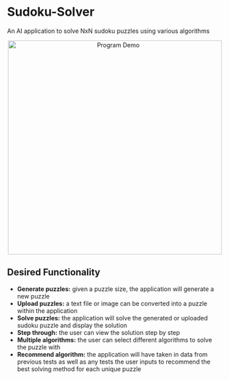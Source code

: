# Sudoku-Solver
An AI application to solve NxN sudoku puzzles using various algorithms
<p align="center"><img align="center" src="./__screenshots/sudoku-solver.gif" alt="Program Demo" width="500"/></p>

## Desired Functionality
* **Generate puzzles:** given a puzzle size, the application will generate a new puzzle
* **Upload puzzles:** a text file or image can be converted into a puzzle within the application
* **Solve puzzles:** the application will solve the generated or uploaded sudoku puzzle and display the solution
* **Step through:** the user can view the solution step by step
* **Multiple algorithms:** the user can select different algorithms to solve the puzzle with
* **Recommend algorithm:** the application will have taken in data from previous tests as well as any tests the user inputs to recommend the best solving method for each unique puzzle
